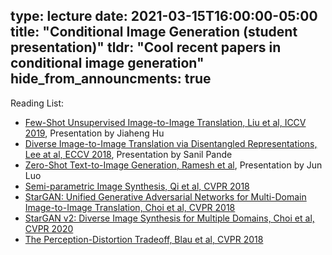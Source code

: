 type: lecture
date: 2021-03-15T16:00:00-05:00
title: "Conditional Image Generation (student presentation)"
tldr: "Cool recent papers in conditional image generation"
hide_from_announcments: true
---
Reading List:
- [Few-Shot Unsupervised Image-to-Image Translation, Liu et al, ICCV 2019](https://arxiv.org/abs/1905.01723), Presentation by Jiaheng Hu
- [Diverse Image-to-Image Translation via Disentangled Representations, Lee at al, ECCV 2018](https://arxiv.org/abs/1808.00948), Presentation by Sanil Pande
- [Zero-Shot Text-to-Image Generation, Ramesh et al](https://arxiv.org/abs/2102.12092), Presentation by Jun Luo
- [Semi-parametric Image Synthesis, Qi et al, CVPR 2018](https://arxiv.org/abs/1804.10992)
- [StarGAN: Unified Generative Adversarial Networks for Multi-Domain Image-to-Image Translation, Choi et al, CVPR 2018](https://arxiv.org/abs/1711.09020)
- [StarGAN v2: Diverse Image Synthesis for Multiple Domains, Choi et al, CVPR 2020](https://arxiv.org/abs/1912.01865)
- [The Perception-Distortion Tradeoff, Blau et al, CVPR 2018](https://arxiv.org/abs/1711.06077)
